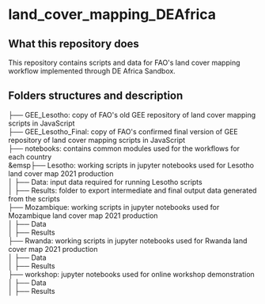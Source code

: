 # land_cover_mapping_DEAfrica

## What this repository does
This repository contains scripts and data for FAO's land cover mapping workflow implemented through DE Africa Sandbox. 

## Folders structures and description
├── GEE_Lesotho: copy of FAO's old GEE repository of land cover mapping scripts in JavaScript  
├── GEE_Lesotho_Final: copy of FAO's confirmed final version of GEE repository of land cover mapping scripts in JavaScript  
├── notebooks: contains common modules used for the workflows for each country  
&emsp├── Lesotho: working scripts in jupyter notebooks used for Lesotho land cover map 2021 production  
    │   ├── Data: input data required for running Lesotho scripts  
    │   ├── Results: folder to export intermediate and final output data generated from the scripts  
    ├── Mozambique: working scripts in jupyter notebooks used for Mozambique land cover map 2021 production  
    │   ├── Data  
    │   ├── Results  
    ├── Rwanda: working scripts in jupyter notebooks used for Rwanda land cover map 2021 production  
    │   ├── Data  
    │   ├── Results  
    ├── workshop: jupyter notebooks used for online workshop demonstration  
    │   ├── Data  
    │   ├── Results  